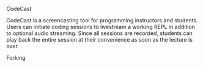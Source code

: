 CodeCast

CodeCast is a screencasting tool for programming instructors and students. Users can initiate coding sessions to livestream a working REPL in addition to optional audio streaming. Since all sessions are recorded, students can play back the entire session at their convenience as soon as the lecture is over. 

Forking